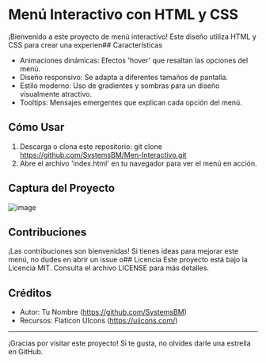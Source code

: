 # Menú Interactivo con HTML y CSS
¡Bienvenido a este proyecto de menú interactivo! Este diseño utiliza HTML y CSS para crear una experien## Características
- Animaciones dinámicas: Efectos 'hover' que resaltan las opciones del menú.
- Diseño responsivo: Se adapta a diferentes tamaños de pantalla.
- Estilo moderno: Uso de gradientes y sombras para un diseño visualmente atractivo.
- Tooltips: Mensajes emergentes que explican cada opción del menú.

## Cómo Usar
1. Descarga o clona este repositorio:
git clone https://github.com/SystemsBM/Men-Interactivo.git
2. Abre el archivo 'index.html' en tu navegador para ver el menú en acción.
   
## Captura del Proyecto

![image](https://github.com/user-attachments/assets/60ebd577-db61-403d-b56b-0aa35e2421b1)

## Contribuciones
¡Las contribuciones son bienvenidas! Si tienes ideas para mejorar este menú, no dudes en abrir un issue o## Licencia
Este proyecto está bajo la Licencia MIT. Consulta el archivo LICENSE para más detalles.
## Créditos
- Autor: Tu Nombre (https://github.com/SystemsBM)
- Recursos: Flaticon UIcons (https://uiicons.com/)
---
¡Gracias por visitar este proyecto! Si te gusta, no olvides darle una estrella en GitHub.
